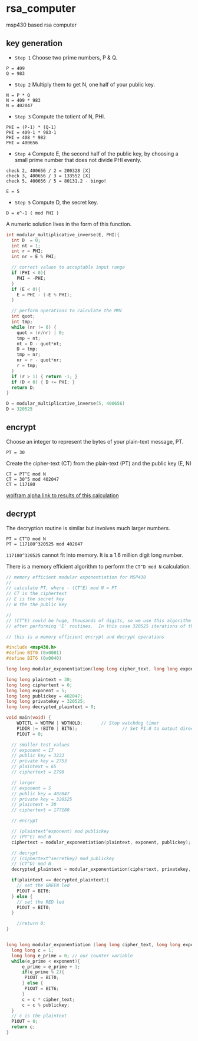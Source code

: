 # rsa_computer
msp430 based rsa computer

## key generation

* `Step 1` Choose two prime numbers, P & Q.

```
P = 409
Q = 983
```

* `Step 2` Multiply them to get N, one half of your public key.

```
N = P * Q
N = 409 * 983
N = 402047
```

* `Step 3` Compute the totient of N, PHI.

```
PHI = (P-1) * (Q-1)
PHI = 409-1 * 983-1
PHI = 408 * 982
PHI = 400656
```

* `Step 4` Compute E, the second half of the public key, by choosing a small prime number that does not divide PHI evenly.

```
check 2, 400656 / 2 = 200328 [X]
check 3, 400656 / 3 = 133552 [X]
check 5, 400656 / 5 = 80131.2 - bingo!

E = 5
```

* `Step 5` Compute D, the secret key.

```
D = e^-1 ( mod PHI )
```

A numeric solution lives in the form of this function.

```c++
int modular_multiplicative_inverse(E, PHI){
  int D  = 0;
  int nt = 1;
  int r = PHI;
  int nr = E % PHI;

  // correct values to acceptable input range
  if (PHI < 0){
    PHI = -PHI;
  }
  if (E < 0){
    E = PHI - (-E % PHI);
  }

  // perform operations to calculate the MMI
  int quot;
  int tmp;
  while (nr != 0) {
    quot = (r/nr) | 0;
    tmp = nt;  
    nt = D - quot*nt;  
    D = tmp;
    tmp = nr;  
    nr = r - quot*nr;  
    r = tmp;
  }
  if (r > 1) { return -1; }
  if (D < 0) { D += PHI; }
  return D;
}
```

```c++
D = modular_multiplicative_inverse(5, 400656)
D = 320525
```

## encrypt

Choose an integer to represent the bytes of your plain-text message, PT.

```
PT = 30
```

Create the cipher-text (CT) from the plain-text (PT) and the public key (E, N)

```
CT = PT^E mod N
CT = 30^5 mod 402047
CT = 117180
```
[wolfram alpha link to results of this calculation](http://www.wolframalpha.com/input/?i=30%5E5+mod+402047)

## decrypt

The decryption routine is similar but involves much larger numbers.

```
PT = CT^D mod N
PT = 117180^320525 mod 402047
```

`117180^320525` cannot fit into memory.  It is a 1.6 million digit long number.

There is a memory efficient algorithm to perform the `CT^D mod N` calculation.

```c++
// memory efficient modular exponentiation for MSP430
//
// calculate PT, where - (CT^E) mod N = PT
// CT is the ciphertext
// E is the secret key
// N the the public key

//
// (CT^E) could be huge, thousands of digits, so we use this algorithm to calculate the value of PT
// after performing 'E' routines.  In this case 320525 iterations of the while loop are performed.

// this is a memory efficient encrypt and decrypt operations

#include <msp430.h>				
#define BIT0 (0x0001)
#define BIT6 (0x0040)

long long modular_exponentiation(long long cipher_text, long long exponent, long long publickey);

long long plaintext = 30;
long long ciphertext = 0;
long long exponent = 5;
long long publickey = 402047;
long long privatekey = 320525;
long long decrypted_plaintext = 0;

void main(void) {
	WDTCTL = WDTPW | WDTHOLD;		// Stop watchdog timer
	P1DIR |= (BIT0 | BIT6);					// Set P1.0 to output direction
	P1OUT = 0;

  // smaller test values
  // exponent = 17
  // public key = 3233
  // private key = 2753
  // plaintext = 65
  // ciphertext = 2790

  // larger
  // exponent = 5
  // public key = 402047
  // private key = 320525
  // plaintext = 30
  // ciphertext = 177180

  // encrypt

  // (plaintext^exponent) mod publickey
  // (PT^E) mod N
  ciphertext = modular_exponentiation(plaintext, exponent, publickey);

  // decrypt
  // (ciphertext^secretkey) mod publickey
  // (CT^D) mod N
  decrypted_plaintext = modular_exponentiation(ciphertext, privatekey, publickey);

  if(plaintext == decrypted_plaintext){
    // set the GREEN led
    P1OUT = BIT6;
  } else {
    // set the RED led
    P1OUT = BIT0;
  }

	//return 0;
}


long long modular_exponentiation (long long cipher_text, long long exponent, long long publickey){
  long long c = 1;
  long long e_prime = 0; // our counter variable
  while(e_prime < exponent){
	  e_prime = e_prime + 1;
	  if(e_prime % 2){
	   P1OUT = BIT0;
	  } else {
	   P1OUT = BIT6;
	  }
	  c = c * cipher_text;
	  c = c % publickey;
  }
  // c is the plaintext
  P1OUT = 0;
  return c;
}
```

